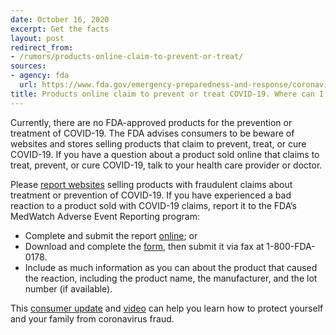 ```yaml
---
date: October 16, 2020
excerpt: Get the facts
layout: post
redirect_from:
- /rumors/products-online-claim-to-prevent-or-treat/
sources:
- agency: fda
  url: https://www.fda.gov/emergency-preparedness-and-response/coronavirus-disease-2019-covid-19/coronavirus-disease-2019-covid-19-frequently-asked-questions
title: Products online claim to prevent or treat COVID-19. Where can I report websites selling fraudulent products with fraudulent claims?
---
```


Currently, there are no FDA-approved products for the prevention or treatment of COVID-19. The FDA advises consumers to be beware of websites and stores selling products that claim to prevent, treat, or cure COVID-19. If you have a question about a product sold online that claims to treat, prevent, or cure COVID-19, talk to your health care provider or doctor.

Please [report websites](https://www.accessdata.fda.gov/scripts/email/oc/buyonline/english.cfm) selling products with fraudulent claims about treatment or prevention of COVID-19. If you have experienced a bad reaction to a product sold with COVID-19 claims, report it to the FDA’s MedWatch Adverse Event Reporting program:

- Complete and submit the report [online](https://www.accessdata.fda.gov/scripts/medwatch/index.cfm); or
- Download and complete the [form](https://www.fda.gov/media/76299/download), then submit it via fax at 1-800-FDA-0178.
- Include as much information as you can about the product that caused the reaction, including the product name, the manufacturer, and the lot number (if available).


This [consumer update](https://www.fda.gov/consumers/consumer-updates/beware-fraudulent-coronavirus-tests-vaccines-and-treatments) and [video](https://www.youtube.com/watch?v=YXntX39C1rg&feature=youtu.be) can help you learn how to protect yourself and your family from coronavirus fraud.
